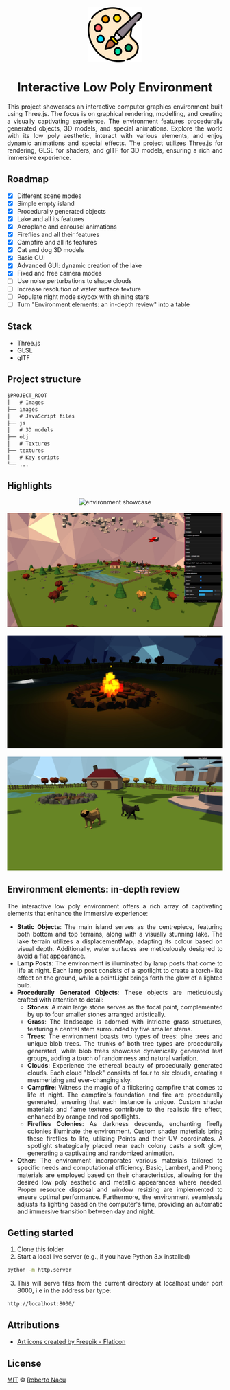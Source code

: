 <div align="center">

<img src="/images/logo.png" alt="logo" width="128"/>

</div>

<h1 align="center">Interactive Low Poly Environment</h1>

<div align="justify">

This project showcases an interactive computer graphics environment built using Three.js. The focus is on graphical rendering, modelling, and creating a visually captivating experience. The environment features procedurally generated objects, 3D models, and special animations. Explore the world with its low poly aesthetic, interact with various elements, and enjoy dynamic animations and special effects. The project utilizes Three.js for rendering, GLSL for shaders, and glTF for 3D models, ensuring a rich and immersive experience.

## Roadmap

- [x] Different scene modes
- [x] Simple empty island
- [x] Procedurally generated objects
- [x] Lake and all its features
- [x] Aeroplane and carousel animations
- [x] Fireflies and all their features
- [x] Campfire and all its features
- [x] Cat and dog 3D models
- [x] Basic GUI
- [x] Advanced GUI: dynamic creation of the lake
- [x] Fixed and free camera modes
- [ ] Use noise perturbations to shape clouds
- [ ] Increase resolution of water surface texture
- [ ] Populate night mode skybox with shining stars
- [ ] Turn "Environment elements: an in-depth review" into a table

## Stack

- Three.js
- GLSL
- glTF

## Project structure

```
$PROJECT_ROOT
│   # Images
├── images
│   # JavaScript files
├── js
│   # 3D models
├── obj
│   # Textures
├── textures
│   # Key scripts
└── ...
```

## Highlights

  <div align="center">
    <img src="/images/environment_showcase.gif" alt="environment showcase"/>
    <br/>
    <br/>
    <img src="/images/environment_showcase.jpg" alt="environment showcase"/>
    <br/>
    <br/>
    <img src="/images/campfire.jpg" alt="campfire"/>
    <br/>
    <br/>
    <img src="/images/3D_models.jpg" alt="3D models"/>
  </div>

## Environment elements: in-depth review

The interactive low poly environment offers a rich array of captivating elements that enhance the immersive experience:

- **Static Objects**: The main island serves as the centrepiece, featuring both bottom and top terrains, along with a visually stunning lake. The lake terrain utilizes a displacementMap, adapting its colour based on visual depth. Additionally, water surfaces are meticulously designed to avoid a flat appearance.
- **Lamp Posts**: The environment is illuminated by lamp posts that come to life at night. Each lamp post consists of a spotlight to create a torch-like effect on the ground, while a pointLight brings forth the glow of a lighted bulb.
- **Procedurally Generated Objects**: These objects are meticulously crafted with attention to detail:
    - **Stones**: A main large stone serves as the focal point, complemented by up to four smaller stones arranged artistically.
    - **Grass**: The landscape is adorned with intricate grass structures, featuring a central stem surrounded by five smaller stems.
    - **Trees**: The environment boasts two types of trees: pine trees and unique blob trees. The trunks of both tree types are procedurally generated, while blob trees showcase dynamically generated leaf groups, adding a touch of randomness and natural variation.
    - **Clouds**: Experience the ethereal beauty of procedurally generated clouds. Each cloud "block" consists of four to six clouds, creating a mesmerizing and ever-changing sky.
    - **Campfire**: Witness the magic of a flickering campfire that comes to life at night. The campfire's foundation and fire are procedurally generated, ensuring that each instance is unique. Custom shader materials and flame textures contribute to the realistic fire effect, enhanced by orange and red spotlights.
    - **Fireflies Colonies**: As darkness descends, enchanting firefly colonies illuminate the environment. Custom shader materials bring these fireflies to life, utilizing Points and their UV coordinates. A spotlight strategically placed near each colony casts a soft glow, generating a captivating and randomized animation.
- **Other**: The environment incorporates various materials tailored to specific needs and computational efficiency. Basic, Lambert, and Phong materials are employed based on their characteristics, allowing for the desired low poly aesthetic and metallic appearances where needed. Proper resource disposal and window resizing are implemented to ensure optimal performance. Furthermore, the environment seamlessly adjusts its lighting based on the computer's time, providing an automatic and immersive transition between day and night.

## Getting started

1. Clone this folder
2. Start a local live server (e.g., if you have Python 3.x installed)

```sh
python -m http.server
```

3. This will serve files from the current directory at localhost under port 8000, i.e in the address bar type:

```
http://localhost:8000/
```

## Attributions

- <a href="https://www.flaticon.com/free-icons/art" title="art icons">Art icons created by Freepik - Flaticon</a>

## License

[MIT](https://github.com/1391819/interactive-low-poly-environment/blob/main/License.txt) © [Roberto Nacu](https://github.com/1391819)

</div>
